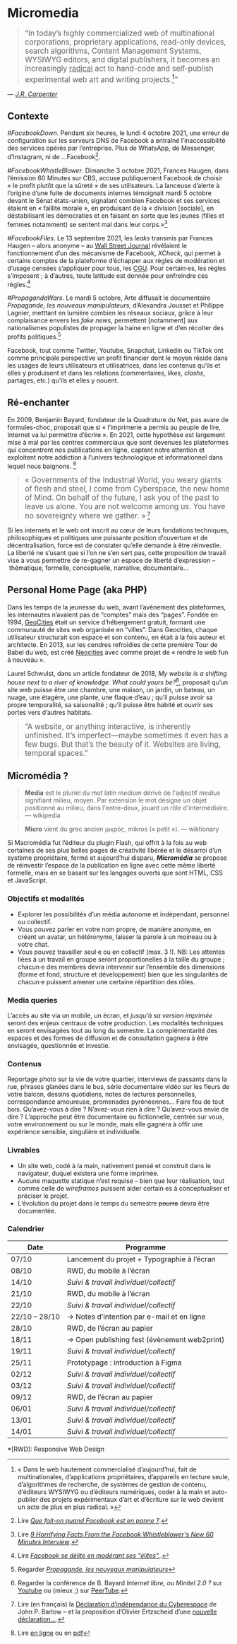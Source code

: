 # Micromedia

> <big markdown=true>“In today’s highly commercialized web of multinational corporations, proprietary applications, read-only devices, search algorithms, Content Management Systems, WYSIWYG editors, and digital publishers, it becomes an increasingly <u>radical</u> act to hand-code and self-publish experimental web art and writing projects.[^jr]”</big>

— _[J.R. Carpenter](http://luckysoap.com/)_

[^jr]: « Dans le web hautement commercialisé d’aujourd’hui, fait de multinationales, d’applications propriétaires, d’appareils en lecture seule, d’algorithmes de recherche, de systèmes de gestion de contenu, d’éditeurs WYSIWYG ou d’éditeurs numériques, coder à la main et ­auto-publier des projets expérimentaux d’art et d’écriture sur le web devient un acte de plus en plus radical. »

## Contexte

_\#FacebookDown_. Pendant six heures, le lundi 4 octobre 2021, une erreur de configuration sur les serveurs DNS de Facebook a entraîné l’inaccessibilité des services opérés par l’entreprise. Plus de WhatsApp, de Messenger, d’Instagram, ni de …Facebook[^panne].

_\#FacebookWhistleBlower_. Dimanche 3 octobre 2021, Frances Haugen, dans l’émission 60 Minutes sur CBS, accuse publiquement Facebook de choisir « le profit plutôt que la sûreté » de ses utilisateurs. La lanceuse d’alerte à l’origine d’une fuite de documents internes témoignait mardi 5 octobre devant le Sénat états-unien, signalant combien Facebook et ses services étaient en « faillite morale », en produisant de la « division \[sociale\], en déstabilisant les démocraties et en faisant en sorte que les jeunes (filles et femmes notamment) se sentent mal dans leur corps.»[^gizmodo]

_\#FacebookFiles_. Le 13 septembre 2021, les _leaks_ transmis par Frances Haugen – alors anonyme – au [Wall Street Journal](https://www.wsj.com/articles/facebook-files-xcheck-zuckerberg-elite-rules-11631541353?mod=djemalertNEWS) révélaient le fonctionnement d’un des mécanisme de Facebook, _XCheck_, qui permet à certains comptes de la plateforme d’échapper aux règles de modération et d’usage censées s’appliquer pour tous, les [CGU](https://www.facebook.com/terms/). Pour certain·es, les règles s’imposent ; à d’autres, toute latitude est donnée pour enfreindre ces règles.[^fb]

_\#PropagandaWars_. Le mardi 5 octobre, Arte diffusait le documentaire _Propagande, les nouveaux manipulateurs_, d’Alexandra Jousset et Philippe Lagnier, metttant en lumière combien les réseaux sociaux, grâce à leur complaisance envers les _fake news_, permettent \[notamment\] aux nationalismes populistes de propager la haine en ligne et d’en récolter des profits politiques.[^arte]

Facebook, tout comme Twitter, Youtube, Snapchat, Linkedin ou TikTok ont comme principale perspective un profit financier dont le moyen réside dans les usages de leurs utilisateurs et utilisatrices, dans les contenus qu’ils et elles y produisent et dans les relations (commentaires, *likes*, *clashs*, partages, etc.) qu’ils et elles y nouent.

[^panne]: Lire [_Que fait-on quand Facebook est en panne ?_](https://www.affordance.info/mon_weblog/2021/10/coup-de-la-facebook-panne.html).
[^gizmodo]: Lire [_9 Horrifying Facts From the Facebook Whistleblower's New 60 Minutes Interview_](https://gizmodo.com/9-horrifying-facts-from-the-facebook-whistleblowers-new-1847791184).
[^fb]: Lire [_Facebook se délite en modérant ses "élites"._](https://www.affordance.info/mon_weblog/2021/09/facebook-vip-xcheck.html).
[^arte]: Regarder [_Propagande, les nouveaux manipulateurs_](https://www.arte.tv/fr/videos/098157-000-A/propagande-les-nouveaux-manipulateurs/)



## Ré-enchanter
En 2009, Benjamin Bayard, fondateur de la Quadrature du Net, pas avare de formules-choc, proposait que si « l’imprimerie a permis au peuple de lire, Internet va lui permettre d’écrire ».
En 2021, cette hypothèse est largement mise à mal par les centres commerciaux que sont devenues les plateformes qui concentrent nos publications en ligne, captent notre attention et exploitent notre addiction à l’univers technologique et informationnel dans lequel nous baignons. [^BB]

[^BB]: Regarder la conférence de B. Bayard _Internet libre, ou Minitel 2.0 ?_ sur [Youtube](https://www.youtube.com/watch?v=AoRGoQ76PK8) ou (mieux ;) sur [PeerTube](https://peertube.social/videos/watch/9a8642c0-62f0-4060-95e4-088de9c5db00).

> <big> « Governments of the Industrial World, you weary giants of flesh and steel, I come from Cyberspace, the new home of Mind. On behalf of the future, I ask you of the past to leave us alone. You are not welcome among us. You have no sovereignty where we gather. »</big> [^cyber]

Si les internets et le web ont inscrit au cœur de leurs fondations techniques, philosophiques et politiques une puissante position d’ouverture et de décentralisation, force est de constater qu’elle demande à être réinvestie. La liberté ne s’usant que si l’on ne s’en sert pas, cette proposition de travail vise à vous permettre de re-gagner un espace de liberté d’expression – thématique, formelle, conceptuelle, narrative, documentaire…

[^cyber]: Lire (en français) la [Déclaration d’indépendance du Cyberespace](http://editions-hache.com/essais/barlow/barlow2.html) de John P. Barlow – et la proposition d’Olivier Ertzscheid d’une [nouvelle déclaration…](https://www.liberation.fr/debats/2018/02/09/une-nouvelle-declaration-d-independance-du-cyberespace_1628377/).


## Personal Home Page (aka PHP)

Dans les temps de la jeunesse du web, avant l’avènement des plateformes, les internautes n’avaient pas de “comptes” mais des “pages”. Fondée en 1994, [GeoCities](https://en.wikipedia.org/wiki/Yahoo!_GeoCities) était un service d’hébergement gratuit, formant une communauté de sites web organisée en “villes”. Dans Geocities, chaque utilisateur structurait son espace et son contenu, en était à la fois auteur et architecte. En 2013, sur les cendres refroidies de cette première Tour de Babel du web, est créé [Neocities](https://neocities.org/) avec comme projet de « rendre le web fun à nouveau ».

Laurel Schwulst, dans un article fondateur de 2018, _My website is a shifting house next to a river of knowledge. What could yours be?_[^laurel], proposait qu’un site web puisse être une chambre, une maison, un jardin, un bateau, un nuage, une étagère, une plante, une flaque d’eau ; qu’il puisse avoir sa propre temporalité, sa saisonalité ; qu’il puisse être habité et ouvrir ses portes vers d’autres habitats. 

> <big> “A website, or anything interactive, is inherently unfinished. It’s imperfect—maybe sometimes it even has a few bugs. But that’s the beauty of it. Websites are living, temporal spaces.”</big>

[^laurel]: Lire [en ligne](https://thecreativeindependent.com/essays/laurel-schwulst-my-website-is-a-shifting-house-next-to-a-river-of-knowledge-what-could-yours-be/) ou en [pdf](laurel-schwulst-my-website-is-a-shifting-house-next-to-a-river-of-knowledge-what-could-yours-be.pdf)


## Micromédia ?

> **Media** est le pluriel du mot latin _medium_ dérivé de l'adjectif _medius_ signifiant milieu, moyen. Par extension le mot désigne un objet positionné au milieu, dans l'entre-deux, jouant un rôle d'intermédiaire. — wikipedia

> **Micro** vient du grec ancien μικρός, mikros (« petit »). — wiktionary

Si Macromédia fut l’éditeur du plugin Flash, qui offrit à la fois au web certaines de ses plus belles pages de créativité libérée et le désarroi d’un système propriétaire, fermé et aujourd’hui disparu, ***Micromédia*** se propose de réinvestir l’espace de la publication en ligne avec cette même liberté formelle, mais en se basant sur les langages ouverts que sont HTML, CSS et JavaScript.

### Objectifs et modalités

* Explorer les possibilités d’un média autonome et indépendant, personnel ou collectif. 
* Vous pouvez parler en votre nom propre, de manière anonyme, en créant un avatar, un hétéronyme, laisser la parole à un moineau ou à votre chat.
* Vous pouvez travailler seul·e ou en collectif (max. 3 !). NB: Les attentes liées à un travail en groupe seront proportionelles à la taille du groupe ; chacun·e des membres devra intervenir sur l’ensemble des dimensions (forme et fond, structure et développement) bien que les singularités de chacun·e puissent amener une certaine répartition des rôles.

### Media queries

L’accès au site via un mobile, un écran, et _jusqu’à sa version imprimée_ seront des enjeux centraux de votre production. Les modalités techniques en seront envisagées tout au long du semestre.
La complémentarité des espaces et des formes de diffusion et de consultation gagnera à être envisagée, questionnée et investie.

### Contenus 

Reportage photo sur la vie de votre quartier, interviews de passants dans la rue, phrases glanées dans le bus, série documentaire vidéo sur les fleurs de votre balcon, dessins quotidiens, notes de lectures personnelles, correspondance amoureuse, promenades pyrénéennes… Faire feu de tout bois. Qu’avez-vous à dire ? N’avez-vous rien à dire ? Qu’avez-vous envie de dire ?
L’approche peut être documentaire ou fictionnelle, centrée sur vous, votre environnement ou sur le monde, mais elle gagnera à offir une expérience sensible, singulière et individuelle.

### Livrables
* Un site web, codé à la main, nativement pensé et construit dans le navigateur, duquel existera une forme imprimée.
* Aucune maquette statique n’est requise – bien que leur réalisation, tout comme celle de _wireframes_ puissent aider certain·es à conceptualiser et préciser le projet.
* L’évolution du projet dans le temps du semestre ~~pourra~~ devra être documentée.

### Calendrier
| Date | Programme  |
| --- | --- |
| 07/10 | Lancement du projet + Typographie à l’écran |
| 08/10 | RWD, du mobile à l’écran |
| 14/10 | _Suivi & travail individuel/collectif_ |
| 21/10 | RWD, du mobile à l’écran |
| 22/10 | _Suivi & travail individuel/collectif_ |
| 22/10 – 28/10 | → Notes d’intention par e-mail et en ligne |
| 28/10 | RWD, de l’écran au papier  |
| 18/11 | → Open publishing fest (évènement web2print) |
| 19/11 | _Suivi & travail individuel/collectif_ |
| 25/11 | Prototypage : introduction à Figma |
| 02/12 | _Suivi & travail individuel/collectif_ |
| 03/12 | _Suivi & travail individuel/collectif_ |
| 09/12 | RWD, de l’écran au papier |
| 06/01 | _Suivi & travail individuel/collectif_ |
| 13/01 | _Suivi & travail individuel/collectif_ |
| 14/01 | _Suivi & travail individuel/collectif_ |

*[RWD]: Responsive Web Design